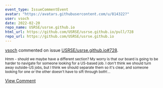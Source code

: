 ```yaml
---
event_type: IssueCommentEvent
avatar: "https://avatars.githubusercontent.com/u/814322?"
user: vsoch
date: 2022-02-20
repo_name: USRSE/usrse.github.io
html_url: https://github.com/USRSE/usrse.github.io/pull/728
repo_url: https://github.com/USRSE/usrse.github.io
---
```


<a href='https://github.com/vsoch' target='_blank'>vsoch</a> commented on issue <a href='https://github.com/USRSE/usrse.github.io/pull/728' target='_blank'>USRSE/usrse.github.io#728</a>.

<small>Hmm - should we maybe have a different section? My worry is that our board is going to be harder to navigate for someone looking for a US-based job. I don't think we should turn away outside-US jobs, but I think we should separate them so it's clear, and someone looking for one or the other doesn't have to sift through both!...</small>

<a href='https://github.com/USRSE/usrse.github.io/pull/728' target='_blank'>View Comment</a>